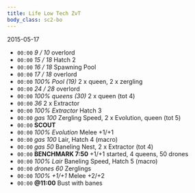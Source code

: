 ```yaml
---
title: Life Low Tech ZvT
body_class: sc2-bo
---
```


2015-05-17

- `00:00`  _9 / 10_            overlord
- `00:00` _15 / 18_            Hatch 2
- `00:00` _16 / 18_            Spawning Pool
- `00:00` _17 / 18_            overlord
- `00:00` _100% Pool (19)_     2 x queen, 2 x zergling
- `00:00` _24 / 28_              overlord
- `00:00` _100% queens (30)_   2 x queen (tot 4)
- `00:00` _36_                 2 x Extractor
- `00:00` _100% Extractor_     Hatch 3
- `00:00` _gas 100_            Zergling Speed, 2 x Evolution, queen (tot 5)
- `00:00` __SCOUT__            
- `00:00` _100% Evolution_     Melee +1/+1
- `00:00` _gas 100_            Lair, Hatch 4 (macro)
- `00:00` _gas 50_             Baneling Nest, 2 x Extractor (tot 4)
- `00:00` __BENCHMARK 7:50__   +1/+1 started, 4 queens, 50 drones
- `00:00` _100% Lair_          Baneling Speed, Hatch 5 (macro)
- `00:00` _drones 60_          Zerglings
- `00:00` _100% +1/+1_         Melee +2/+2
- `00:00` __@11:00__           Bust with banes
